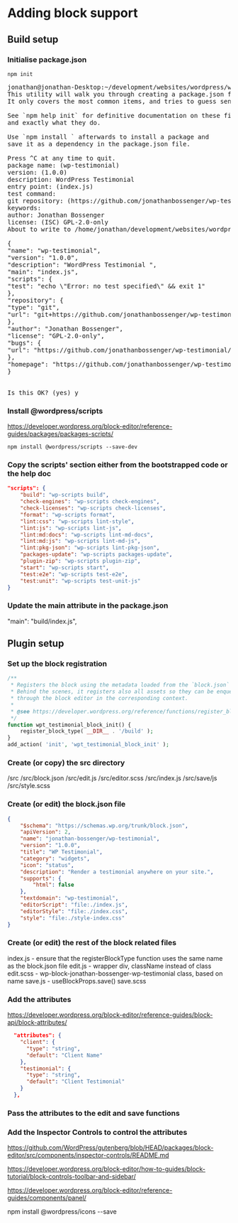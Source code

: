 # Adding block support

## Build setup

### Initialise package.json

`npm init`

<pre>
jonathan@jonathan-Desktop:~/development/websites/wordpress/wp-content/plugins/wp-testimonial$ npm init
This utility will walk you through creating a package.json file.
It only covers the most common items, and tries to guess sensible defaults.

See `npm help init` for definitive documentation on these fields
and exactly what they do.

Use `npm install <pkg>` afterwards to install a package and
save it as a dependency in the package.json file.

Press ^C at any time to quit.
package name: (wp-testimonial)
version: (1.0.0)
description: WordPress Testimonial
entry point: (index.js)
test command:
git repository: (https://github.com/jonathanbossenger/wp-testimonial.git)
keywords:
author: Jonathan Bossenger
license: (ISC) GPL-2.0-only
About to write to /home/jonathan/development/websites/wordpress/wp-content/plugins/wp-testimonial/package.json:

{
"name": "wp-testimonial",
"version": "1.0.0",
"description": "WordPress Testimonial ",
"main": "index.js",
"scripts": {
"test": "echo \"Error: no test specified\" && exit 1"
},
"repository": {
"type": "git",
"url": "git+https://github.com/jonathanbossenger/wp-testimonial.git"
},
"author": "Jonathan Bossenger",
"license": "GPL-2.0-only",
"bugs": {
"url": "https://github.com/jonathanbossenger/wp-testimonial/issues"
},
"homepage": "https://github.com/jonathanbossenger/wp-testimonial#readme"
}


Is this OK? (yes) y
</pre>

### Install @wordpress/scripts

https://developer.wordpress.org/block-editor/reference-guides/packages/packages-scripts/

`npm install @wordpress/scripts --save-dev`

### Copy the scripts' section either from the bootstrapped code or the help doc

~~~json
"scripts": {
	"build": "wp-scripts build",
	"check-engines": "wp-scripts check-engines",
	"check-licenses": "wp-scripts check-licenses",
	"format": "wp-scripts format",
	"lint:css": "wp-scripts lint-style",
	"lint:js": "wp-scripts lint-js",
	"lint:md:docs": "wp-scripts lint-md-docs",
	"lint:md:js": "wp-scripts lint-md-js",
	"lint:pkg-json": "wp-scripts lint-pkg-json",
	"packages-update": "wp-scripts packages-update",
	"plugin-zip": "wp-scripts plugin-zip",
	"start": "wp-scripts start",
	"test:e2e": "wp-scripts test-e2e",
	"test:unit": "wp-scripts test-unit-js"
}
~~~

### Update the main attribute in the package.json

"main": "build/index.js",

## Plugin setup

### Set up the block registration

~~~php
/**
 * Registers the block using the metadata loaded from the `block.json` file.
 * Behind the scenes, it registers also all assets so they can be enqueued
 * through the block editor in the corresponding context.
 *
 * @see https://developer.wordpress.org/reference/functions/register_block_type/
 */
function wpt_testimonial_block_init() {
	register_block_type( __DIR__ . '/build' );
}
add_action( 'init', 'wpt_testimonial_block_init' );
~~~

### Create (or copy) the src directory

/src
/src/block.json
/src/edit.js
/src/editor.scss
/src/index.js
/src/save/js
/src/style.scss

### Create (or edit) the block.json file

~~~json
{
	"$schema": "https://schemas.wp.org/trunk/block.json",
	"apiVersion": 2,
	"name": "jonathan-bossenger/wp-testimonial",
	"version": "1.0.0",
	"title": "WP Testimonial",
	"category": "widgets",
	"icon": "status",
	"description": "Render a testimonial anywhere on your site.",
	"supports": {
		"html": false
	},
	"textdomain": "wp-testimonial",
	"editorScript": "file:./index.js",
	"editorStyle": "file:./index.css",
	"style": "file:./style-index.css"
}
~~~

### Create (or edit) the rest of the block related files

index.js - ensure that the registerBlockType function uses the same name as the block.json file
edit.js - wrapper div, className instead of class
edit.scss - wp-block-jonathan-bossenger-wp-testimonial class, based on name
save.js - useBlockProps.save()
save.scss

### Add the attributes

https://developer.wordpress.org/block-editor/reference-guides/block-api/block-attributes/

~~~json
  "attributes": {
    "client": {
      "type": "string",
      "default": "Client Name"
    },
    "testimonial": {
      "type": "string",
      "default": "Client Testimonial"
    }
  },
~~~

### Pass the attributes to the edit and save functions

### Add the Inspector Controls to control the attributes

https://github.com/WordPress/gutenberg/blob/HEAD/packages/block-editor/src/components/inspector-controls/README.md

https://developer.wordpress.org/block-editor/how-to-guides/block-tutorial/block-controls-toolbar-and-sidebar/

https://developer.wordpress.org/block-editor/reference-guides/components/panel/

npm install @wordpress/icons --save

